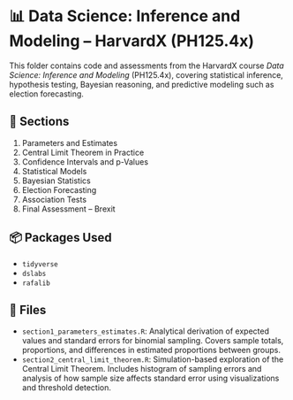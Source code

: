 # 📊 Data Science: Inference and Modeling – HarvardX (PH125.4x)

This folder contains code and assessments from the HarvardX course *Data Science: Inference and Modeling* (PH125.4x), covering statistical inference, hypothesis testing, Bayesian reasoning, and predictive modeling such as election forecasting.

## 📅 Sections

1. Parameters and Estimates  
2. Central Limit Theorem in Practice  
3. Confidence Intervals and p-Values  
4. Statistical Models  
5. Bayesian Statistics  
6. Election Forecasting  
7. Association Tests  
8. Final Assessment – Brexit

## 📦 Packages Used

- `tidyverse`
- `dslabs`
- `rafalib`

## 📁 Files

- `section1_parameters_estimates.R`: Analytical derivation of expected values and standard errors for binomial sampling. Covers sample totals, proportions, and differences in estimated proportions between groups.
- `section2_central_limit_theorem.R`: Simulation-based exploration of the Central Limit Theorem. Includes histogram of sampling errors and analysis of how sample size affects standard error using visualizations and threshold detection.


